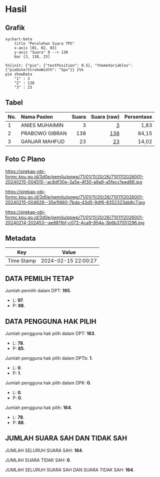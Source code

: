 # Hasil

## Grafik

```mermaid
xychart-beta
    title "Perolehan Suara TPS"
    x-axis [01, 02, 03]
    y-axis "Suara" 0 --> 138
    bar [3, 138, 23]
```

```mermaid
%%{init: {"pie": {"textPosition": 0.5}, "themeVariables": {"pieOuterStrokeWidth": "5px"}} }%%
pie showData
    "1" : 3
    "2" : 138
    "3" : 23
```

## Tabel

| No. | Nama Paslon    | Suara | Suara (raw) | Persentase |
|:--- |:-------------- | -----:| -----------:| ----------:|
| 1   | ANIES MUHAIMIN | 3     | [3][p-1]    | 1,83       |
| 2   | PRABOWO GIBRAN | 138   | [138][p-2]  | 84,15      |
| 3   | GANJAR MAHFUD  | 23    | [23][p-3]   | 14,02      |


[p-1]: https://github.com/gigit-pemilu/pemilu-2024-71-sulawesi-utara/blob/main/pilpres/hitung-suara/sub/71-sulawesi-utara/sub/01-bolaang-mongondow/sub/11-dumoga-utara/sub/2026-tumokang-timur/sub/001-tps/sub/paslon-1.txt
[p-2]: https://github.com/gigit-pemilu/pemilu-2024-71-sulawesi-utara/blob/main/pilpres/hitung-suara/sub/71-sulawesi-utara/sub/01-bolaang-mongondow/sub/11-dumoga-utara/sub/2026-tumokang-timur/sub/001-tps/sub/paslon-2.txt
[p-3]: https://github.com/gigit-pemilu/pemilu-2024-71-sulawesi-utara/blob/main/pilpres/hitung-suara/sub/71-sulawesi-utara/sub/01-bolaang-mongondow/sub/11-dumoga-utara/sub/2026-tumokang-timur/sub/001-tps/sub/paslon-3.txt

## Foto C Plano

https://sirekap-obj-formc.kpu.go.id/3d0e/pemilu/ppwp/71/01/11/20/26/7101112026001-20240215-004515--ac8df30e-3a5e-4f30-a9a9-a5fecc1eed66.jpg

https://sirekap-obj-formc.kpu.go.id/3d0e/pemilu/ppwp/71/01/11/20/26/7101112026001-20240215-004628--35e1f460-7bda-43d5-9df6-8352323ab8c7.jpg

https://sirekap-obj-formc.kpu.go.id/3d0e/pemilu/ppwp/71/01/11/20/26/7101112026001-20240214-202453--ae8811bf-c072-4ca9-954a-3b6b37051296.jpg


## Metadata

| Key        | Value               |
| ---------- | ------------------- |
| Time Stamp | 2024-02-15 22:00:27 |


## DATA PEMILIH TETAP

Jumlah pemilih dalam DPT: **195**.
 * L: **97**.
 * P: **98**.

## DATA PENGGUNA HAK PILIH

Jumlah pengguna hak pilih dalam DPT: **163**.
 * L: **78**.
 * P: **85**.

Jumlah pengguna hak pilih dalam DPTb: **1**.
 * L: **0**.
 * P: **1**.

Jumlah pengguna hak pilih dalam DPK: **0**.
 * L: **0**.
 * P: **0**.

Jumlah pengguna hak pilih: **164**.
 * L: **78**.
 * P: **86**.

## JUMLAH SUARA SAH DAN TIDAK SAH

JUMLAH SELURUH SUARA SAH: **164**.

JUMLAH SUARA TIDAK SAH: **0**.

JUMLAH SELURUH SUARA SAH DAN SUARA TIDAK SAH: **164**.


